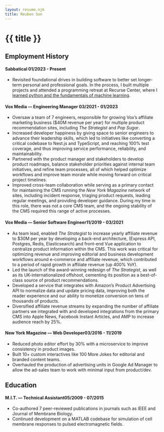 ```yaml
---
layout: resume.njk
title: Reuben Son
---
```

# {{ title }}

## Employment History
#### Sabbatical <span class="resume-item-date">01/2023 - Present</span>
- Revisited foundational drives in building software to better set longer-term personal and professional goals. In the process, I built multiple projects and attended a programming retreat at Recurse Center, where I [learned python and the fundamentals of machine learning]((https://reubenson.com/recurse/reflections)).
<!-- - Took an extended professional leave, in order to develop a stronger sense of personal and professional alignment. During this time I’ve focused on poetic explorations of the web with projects like Frog Chor.us. Learned AI fundamentals, and the Python ecosystem while attending a programming retreat at Recurse Center, which [I wrote about online](https://reubenson.com/recurse/reflections). -->

<!-- ### Vox Media -->
#### Vox Media — Engineering Manager <span class="resume-item-date">03/2021 - 01/2023</span>
- Oversaw a team of 7 engineers, responsible for growing Vox’s affiliate marketing business ($40M revenue per year) for multiple product recommendation sites, including _The Strategist_ and _Pop Sugar_.
- Increased developer happiness by giving space to senior engineers to advance their leadership skills, which led to initiatives like converting a critical codebase to Nest.js and TypeScript, and reaching 100% test coverage, and thus improving service performance, reliability, and maintainability.
- Partnered with the product manager and stakeholders to develop product roadmaps, balance stakeholder priorities against internal team initiatives, and refine team processes, all of which helped optimize workflows and improve team morale while moving forward on critical project timelines.
- Improved cross-team collaboration while serving as a primary contact for maintaining the CMS running the _New York Magazine_ network of sites, including incident response, triaging product requests, leading regular meetings, and providing developer guidance. During my time in this role, there was not a core CMS team, and the ongoing stability of the CMS required this range of active processes.

<!-- ### Vox Media -->
#### Vox Media — Senior Software Engineer<span class="resume-item-date">11/2019 - 03/2021</span>
-  As team lead, enabled _The Strategist_ to increase yearly affiliate revenue to $30M per year by developing a back-end architecture, (Express API, Postgres, Redis, Elasticsearch) and front-end Vue application to centralize product information within the CMS. This work was critical for optimizing revenue and improving editorial and business development workflows around e-commerce and affiliate revenue, which contributed to a period of rapid growth in affiliate revenue (up 400% YoY).
- Led the launch of the award-winning redesign of _The Strategist_, as well as its UK-internationalized offshoot, cementing its position as a best-of-class source of product recommendations.
- Developed a service that integrates with Amazon’s Product Advertising API to normalize data and update pricing data, improving both the reader experience and our ability to monetize conversion on tens of thousands of products.
- Diversified affiliate revenue streams by expanding the number of affiliate partners we integrated with and developed integrations from the primary CMS into Apple News, Facebook Instant Articles, and AMP to increase audience reach by 25%.

<!-- ### New York Magazine -->
#### New York Magazine — Web Developer<span class="resume-item-date">03/2016 - 11/2019</span>
- Reduced photo editor effort by 30% with a microservice to improve consistency in product images.
- Built 10+ custom interactives like 100 More Jokes for editorial and branded content teams.
- Overhauled the production of advertising units in Google Ad Manager to allow the ad-sales team to work with minimal input from product/dev.
<!-- - Improved user-engagement reporting through a reimplementation of Google Analytics and GTM across the network of sites, reaching 40M unique visitors per month. -->

## Education
<!-- ### Massachusetts Institute of Technology -->
#### M.I.T. — Technical Assistant<span class="resume-item-date">05/2009 - 07/2015</span>
- Co-authored 7 peer-reviewed publications in journals such as IEEE and Journal of Membrane Biology.
- Continued development on a MATLAB codebase for simulation of cell membrane responses to pulsed electromagnetic fields.
